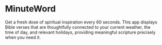 # MinuteWord
Get a fresh dose of spiritual inspiration every 60 seconds. This app displays Bible verses that are thoughtfully connected to your current weather, the time of day, and relevant holidays, providing meaningful scripture precisely when you need it.
